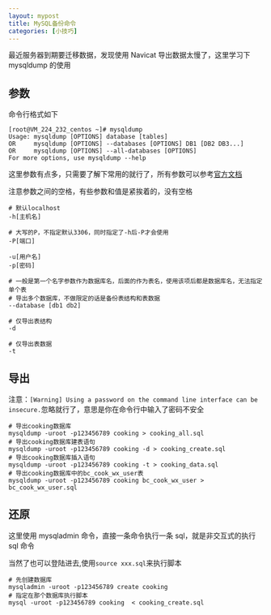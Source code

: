 ```yaml
---
layout: mypost
title: MySQL备份命令
categories: [小技巧]
---
```


最近服务器到期要迁移数据，发现使用 Navicat 导出数据太慢了，这里学习下 mysqldump 的使用

## 参数

命令行格式如下

```
[root@VM_224_232_centos ~]# mysqldump
Usage: mysqldump [OPTIONS] database [tables]
OR     mysqldump [OPTIONS] --databases [OPTIONS] DB1 [DB2 DB3...]
OR     mysqldump [OPTIONS] --all-databases [OPTIONS]
For more options, use mysqldump --help
```

这里参数有点多，只需要了解下常用的就行了，所有参数可以参考[官方文档](https://dev.mysql.com/doc/refman/5.7/en/mysqldump.html)

注意参数之间的空格，有些参数和值是紧挨着的，没有空格

```
# 默认localhost
-h[主机名]

# 大写的P，不指定默认3306，同时指定了-h后-P才会使用
-P[端口]

-u[用户名]
-p[密码]

# 一般是第一个名字参数作为数据库名，后面的作为表名，使用该项后都是数据库名，无法指定单个表
# 导出多个数据库，不做限定的话是备份表结构和表数据
--database [db1 db2]

# 仅导出表结构
-d

# 仅导出表数据
-t
```

## 导出

注意：`[Warning] Using a password on the command line interface can be insecure.`忽略就行了，意思是你在命令行中输入了密码不安全

```
# 导出cooking数据库
mysqldump -uroot -p123456789 cooking > cooking_all.sql
# 导出cooking数据库建表语句
mysqldump -uroot -p123456789 cooking -d > cooking_create.sql
# 导出cooking数据库插入语句
mysqldump -uroot -p123456789 cooking -t > cooking_data.sql
# 导出cooking数据库中的bc_cook_wx_user表
mysqldump -uroot -p123456789 cooking bc_cook_wx_user > bc_cook_wx_user.sql
```

## 还原

这里使用 mysqladmin 命令，直接一条命令执行一条 sql，就是非交互式的执行 sql 命令

当然了也可以登陆进去,使用`source xxx.sql`来执行脚本

```
# 先创建数据库
mysqladmin -uroot -p123456789 create cooking
# 指定在那个数据库执行脚本
mysql -uroot -p123456789 cooking  < cooking_create.sql
```

